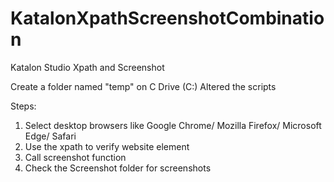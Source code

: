 # KatalonXpathScreenshotCombination 
Katalon Studio Xpath and Screenshot 

Create a folder named "temp" on C Drive (C:) 
Altered the scripts

Steps: 
1. Select desktop browsers like Google Chrome/ Mozilla Firefox/ Microsoft Edge/ Safari 
1. Use the xpath to verify website element 
3. Call screenshot function 
4. Check the Screenshot folder for screenshots 
